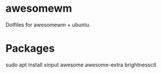 # awesomewm
Dotfiles for awesomewm + ubuntu.

# Packages
sudo apt install xinput awesome awesome-extra brightnessctl
